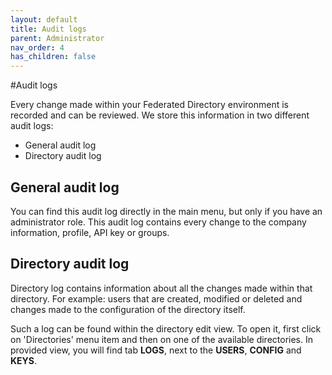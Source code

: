 ```yaml
---
layout: default
title: Audit logs
parent: Administrator
nav_order: 4
has_children: false
---
```


#Audit logs

Every change made within your Federated Directory environment is recorded and can be reviewed. We store this information in two different audit logs:

- General audit log
- Directory audit log

## General audit log

You can find this audit log directly in the main menu, but only if you have an administrator role. This audit log contains every change to the company information, profile, API key or groups.

## Directory audit log

Directory log contains information about all the changes made within that directory. For example: users that are created, modified or deleted and changes made to the configuration of the directory itself.

Such a log can be found within the directory edit view. To open it, first click on 'Directories' menu item and then on one of the available directories. In provided view, you will find tab **LOGS**, next to the **USERS**, **CONFIG** and **KEYS**.
